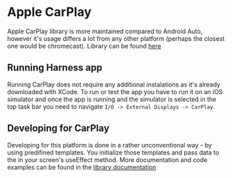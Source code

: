 # Apple CarPlay

Apple CarPlay library is more maintained compared to Android Auto, however it's usage differs a lot from any other platform (perhaps the closest one would be chromecast). Library can be found [here](https://github.com/birkir/react-native-carplay)

## Running Harness app

Running CarPlay does not require any additional instalations as it's already downloaded with XCode. To run or test the app you have to run it on an iOS simulator and once the app is running and the simulator is selected in the top task bar you need to navigate `I/O -> External Displays -> CarPlay`.

## Developing for CarPlay

Developing for this platform is done in a rather unconventional way - by using predifined templates. You initialize those templates and pass data to the in your screen's useEffect method. More documentation and code examples can be found in the [library documentation](https://github.com/birkir/react-native-carplay)
